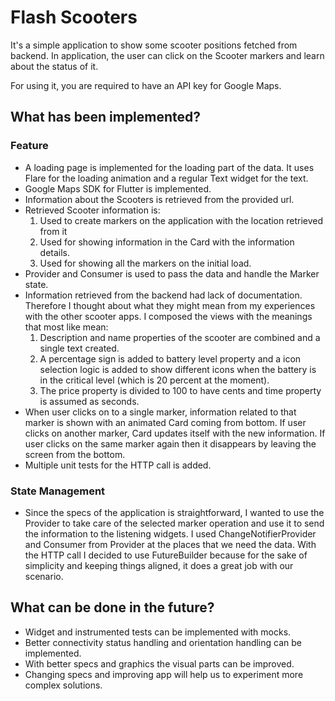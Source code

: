 # Flash Scooters

It's a simple application to show some scooter positions fetched from backend. In application,
the user can click on the Scooter markers and learn about the status of it. 

For using it, you are required to have an API key for Google Maps.

## What has been implemented?

### Feature
- A loading page is implemented for the loading part of the data. It uses Flare for the
loading animation and a regular Text widget for the text.
- Google Maps SDK for Flutter is implemented. 
- Information about the Scooters is retrieved from the provided url.
- Retrieved Scooter information is:
    1. Used to create markers on the application with the location retrieved from it
    2. Used for showing information in the Card with the information details.
    3. Used for showing all the markers on the initial load.
- Provider and Consumer is used to pass the data and handle the Marker state. 
- Information retrieved from the backend had lack of documentation. Therefore I thought about what
they might mean from my experiences with the other scooter apps. I composed the views with the meanings that most like mean:
    1. Description and name properties of the scooter are combined and a single text created.
    2. A percentage sign is added to battery level property and a icon selection logic is added to show different icons when 
    the battery is in the critical level (which is 20 percent at the moment).
    3. The price property is divided to 100 to have cents and time property is assumed as seconds.
- When user clicks on to a single marker, information related to that marker is shown with an animated Card coming from bottom.
If user clicks on another marker, Card updates itself with the new information. If user clicks on the same marker again then it 
disappears by leaving the screen from the bottom.
- Multiple unit tests for the HTTP call is added. 

### State Management
- Since the specs of the application is straightforward, I wanted to use the Provider to take care of the selected marker
operation and use it to send the information to the listening widgets. I used ChangeNotifierProvider and Consumer from Provider at the places that we need the data. With the HTTP
call I decided to use FutureBuilder because for the sake of simplicity and keeping things aligned, it does a great job with our scenario. 

## What can be done in the future?

- Widget and instrumented tests can be implemented with mocks.
- Better connectivity status handling and orientation handling can be implemented.
- With better specs and graphics the visual parts can be improved.
- Changing specs and improving app will help us to experiment more complex solutions.
